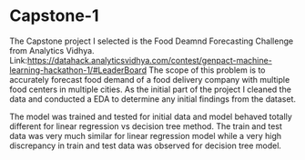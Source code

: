 # Capstone-1

The Capstone project I selected is the Food Deamnd Forecasting Challenge from Analytics Vidhya.  Link:https://datahack.analyticsvidhya.com/contest/genpact-machine-learning-hackathon-1/#LeaderBoard
The scope of this problem is to accurately forecast food demand of a food delivery company with multiple food centers in multiple cities.
As the initial part of the project I cleaned the data and conducted a EDA to determine any initial findings from the dataset. 

The model was trained and tested for initial data and model behaved totally different for linear regression vs decision tree method.  The train and test data was very much similar for linear regression model while a very high discrepancy in train and test data was observed for decision tree model.      
